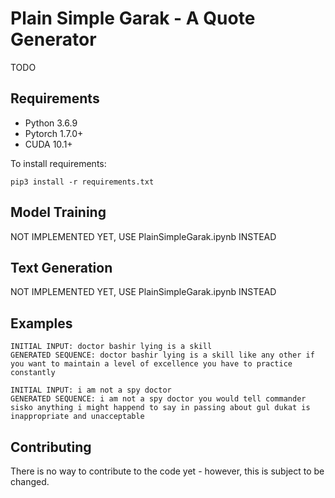 # Plain Simple Garak - A Quote Generator

TODO

## Requirements

- Python 3.6.9
- Pytorch 1.7.0+
- CUDA 10.1+

To install requirements:

```setup
pip3 install -r requirements.txt
```

## Model Training

NOT IMPLEMENTED YET, USE PlainSimpleGarak.ipynb INSTEAD

## Text Generation

NOT IMPLEMENTED YET, USE PlainSimpleGarak.ipynb INSTEAD

## Examples

```
INITIAL INPUT: doctor bashir lying is a skill
GENERATED SEQUENCE: doctor bashir lying is a skill like any other if you want to maintain a level of excellence you have to practice constantly
```

```
INITIAL INPUT: i am not a spy doctor
GENERATED SEQUENCE: i am not a spy doctor you would tell commander sisko anything i might happend to say in passing about gul dukat is inappropriate and unacceptable
```

## Contributing

There is no way to contribute to the code yet - however, this is subject to be changed.
